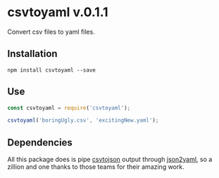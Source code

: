 # csvtoyaml v.0.1.1

Convert csv files to yaml files.

## Installation

```
npm install csvtoyaml --save
```

## Use

```javascript
const csvtoyaml = require('csvtoyaml');

csvtoyaml('boringUgly.csv', 'excitingNew.yaml');
```

## Dependencies

All this package does is pipe [csvtojson](https://www.npmjs.com/package/csvtojson) output through [json2yaml](https://www.npmjs.com/package/json2yaml), so a zillion and one thanks to those teams for their amazing work.
